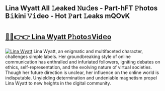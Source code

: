 ## Lina Wyatt All 𝙻eaked 𝙽u𝚍es - Part-hFT 𝙿hotos B𝚒kini 𝚅𝚒deo - Hot 𝙿art 𝙻eaks mQOvK

# <h2><a href="http://ld3qm2.urlbe.top/?page=Lina+Wyatt">🔗🔗👉👉 Lina Wyatt P𝚑oto𝚜Vid𝚎o</a></h2>

[![Lina Wyatt](https://i.imgur.com/eBuTRDB.gif)](http://ld3qm2.urlbe.top/?page=Lina+Wyatt)
Lina Wyatt, an enigmatic and multifaceted character, challenges simple labels. Her groundbreaking style of online communication has enthralled and infuriated followers, igniting debates on ethics, self-representation, and the evolving nature of virtual societies. Though her future direction is unclear, her influence on the online world is indisputable. Unyielding determination and undeniable magnetism propel Lina Wyatt to new heights in the digital community.
